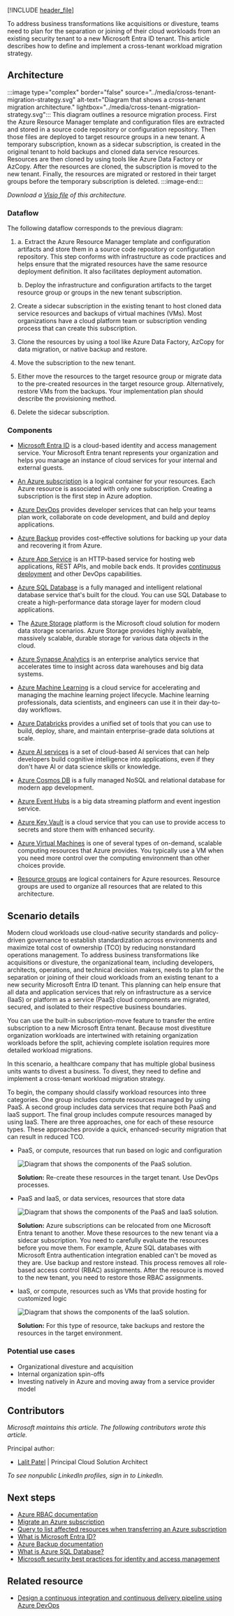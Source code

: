 [!INCLUDE [header_file](../../../includes/sol-idea-header.md)]

To address business transformations like acquisitions or divesture, teams need to plan for the separation or joining of their cloud workloads from an existing security tenant to a new Microsoft Entra ID tenant. This article describes how to define and implement a cross-tenant workload migration strategy.

## Architecture

:::image type="complex" border="false" source="../media/cross-tenant-migration-strategy.svg" alt-text="Diagram that shows a cross-tenant migration architecture." lightbox="../media/cross-tenant-migration-strategy.svg":::
   This diagram outlines a resource migration process. First the Azure Resource Manager template and configuration files are extracted and stored in a source code repository or configuration repository. Then those files are deployed to target resource groups in a new tenant. A temporary subscription, known as a sidecar subscription, is created in the original tenant to hold backups and cloned data service resources. Resources are then cloned by using tools like Azure Data Factory or AzCopy. After the resources are cloned, the subscription is moved to the new tenant. Finally, the resources are migrated or restored in their target groups before the temporary subscription is deleted.
:::image-end:::

*Download a [Visio file](https://arch-center.azureedge.net/cross-tenant-migration-strategy.vsdx) of this architecture.*

### Dataflow

The following dataflow corresponds to the previous diagram:

1.
   a. Extract the Azure Resource Manager template and configuration artifacts and store them in a source code repository or configuration repository. This step conforms with infrastructure as code practices and helps ensure that the migrated resources have the same resource deployment definition. It also facilitates deployment automation.

   b. Deploy the infrastructure and configuration artifacts to the target resource group or groups in the new tenant subscription.

1. Create a sidecar subscription in the existing tenant to host cloned data service resources and backups of virtual machines (VMs). Most organizations have a cloud platform team or subscription vending process that can create this subscription.

1. Clone the resources by using a tool like Azure Data Factory, AzCopy for data migration, or native backup and restore.

1. Move the subscription to the new tenant.

1. Either move the resources to the target resource group or migrate data to the pre-created resources in the target resource group. Alternatively, restore VMs from the backups. Your implementation plan should describe the provisioning method.

1. Delete the sidecar subscription.

### Components

- [Microsoft Entra ID](https://azure.microsoft.com/products/active-directory) is a cloud-based identity and access management service. Your Microsoft Entra tenant represents your organization and helps you manage an instance of cloud services for your internal and external guests.

- [An Azure subscription](/azure/cloud-adoption-framework/ready/considerations/fundamental-concepts) is a logical container for your resources. Each Azure resource is associated with only one subscription. Creating a subscription is the first step in Azure adoption.

- [Azure DevOps](https://azure.microsoft.com/products/devops) provides developer services that can help your teams plan work, collaborate on code development, and build and deploy applications.

- [Azure Backup](https://azure.microsoft.com/products/backup) provides cost-effective solutions for backing up your data and recovering it from Azure.

- [Azure App Service](/azure/well-architected/service-guides/app-service-web-apps) is an HTTP-based service for hosting web applications, REST APIs, and mobile back ends. It provides [continuous deployment](/azure/app-service/deploy-continuous-deployment) and other DevOps capabilities.

- [Azure SQL Database](/azure/well-architected/service-guides/azure-sql-database-well-architected-framework) is a fully managed and intelligent relational database service that's built for the cloud. You can use SQL Database to create a high-performance data storage layer for modern cloud applications.

- The [Azure Storage](https://azure.microsoft.com/products/category/storage) platform is the Microsoft cloud solution for modern data storage scenarios. Azure Storage provides highly available, massively scalable, durable storage for various data objects in the cloud.

- [Azure Synapse Analytics](https://azure.microsoft.com/products/synapse-analytics) is an enterprise analytics service that accelerates time to insight across data warehouses and big data systems.

- [Azure Machine Learning](/azure/well-architected/service-guides/azure-machine-learning) is a cloud service for accelerating and managing the machine learning project lifecycle. Machine learning professionals, data scientists, and engineers can use it in their day-to-day workflows.

- [Azure Databricks](/azure/well-architected/service-guides/azure-databricks-security) provides a unified set of tools that you can use to build, deploy, share, and maintain enterprise-grade data solutions at scale.

- [Azure AI services](https://azure.microsoft.com/products/ai-services/) is a set of cloud-based AI services that can help developers build cognitive intelligence into applications, even if they don't have AI or data science skills or knowledge.

- [Azure Cosmos DB](/azure/well-architected/service-guides/cosmos-db) is a fully managed NoSQL and relational database for modern app development.

- [Azure Event Hubs](/azure/well-architected/service-guides/event-hubs) is a big data streaming platform and event ingestion service.

- [Azure Key Vault](https://azure.microsoft.com/products/key-vault) is a cloud service that you can use to provide access to secrets and store them with enhanced security.

- [Azure Virtual Machines](/azure/well-architected/service-guides/virtual-machines) is one of several types of on-demand, scalable computing resources that Azure provides. You typically use a VM when you need more control over the computing environment than other choices provide.

- [Resource groups](/azure/azure-resource-manager/management/manage-resource-groups-cli) are logical containers for Azure resources. Resource groups are used to organize all resources that are related to this architecture.

## Scenario details

Modern cloud workloads use cloud-native security standards and policy-driven governance to establish standardization across environments and maximize total cost of ownership (TCO) by reducing nonstandard operations management. To address business transformations like acquisitions or divesture, the organizational team, including developers, architects, operations, and technical decision makers, needs to plan for the separation or joining of their cloud workloads from an existing tenant to a new security Microsoft Entra ID tenant. This planning can help ensure that all data and application services that rely on infrastructure as a service (IaaS) or platform as a service (PaaS) cloud components are migrated, secured, and isolated to their respective business boundaries.

You can use the built-in subscription-move feature to transfer the entire subscription to a new Microsoft Entra tenant. Because most divestiture organization workloads are intertwined with retaining organization workloads before the split, achieving complete isolation requires more detailed workload migrations.

In this scenario, a healthcare company that has multiple global business units wants to divest a business. To divest, they need to define and implement a cross-tenant workload migration strategy.

To begin, the company should classify workload resources into three categories. One group includes compute resources managed by using PaaS. A second group includes data services that require both PaaS and IaaS support. The final group includes compute resources managed by using IaaS. There are three approaches, one for each of these resource types. These approaches provide a quick, enhanced-security migration that can result in reduced TCO.

- PaaS, or compute, resources that run based on logic and configuration

   ![Diagram that shows the components of the PaaS solution.](../media/paas-compute.png)

  **Solution:** Re-create these resources in the target tenant. Use DevOps processes.

- PaaS and IaaS, or data services, resources that store data

   ![Diagram that shows the components of the PaaS and IaaS solution.](../media/paas-iaas.png)

   **Solution:** Azure subscriptions can be relocated from one Microsoft Entra tenant to another. Move these resources to the new tenant via a sidecar subscription. You need to carefully evaluate the resources before you move them. For example, Azure SQL databases with Microsoft Entra authentication integration enabled can't be moved as they are. Use backup and restore instead. This process removes all role-based access control (RBAC) assignments. After the resource is moved to the new tenant, you need to restore those RBAC assignments.

- IaaS, or compute, resources such as VMs that provide hosting for customized logic

   ![Diagram that shows the components of the IaaS solution.](../media/iaas-compute.png)

   **Solution:** For this type of resource, take backups and restore the resources in the target environment.

### Potential use cases

- Organizational divesture and acquisition
- Internal organization spin-offs
- Investing natively in Azure and moving away from a service provider model

## Contributors

*Microsoft maintains this article. The following contributors wrote this article.*

Principal author:

- [Lalit Patel](https://www.linkedin.com/in/lalit-r-patel-5108a/) | Principal Cloud Solution Architect

*To see nonpublic LinkedIn profiles, sign in to LinkedIn.*

## Next steps

- [Azure RBAC documentation](/azure/role-based-access-control)
- [Migrate an Azure subscription](/azure/cost-management-billing/manage/billing-subscription-transfer#transfer-a-subscription-to-another-azure-ad-tenant-account)
- [Query to list affected resources when transferring an Azure subscription](/azure/governance/resource-graph/samples/samples-by-category?tabs=azure-cli#list-impacted-resources-when-transferring-an-azure-subscription)
- [What is Microsoft Entra ID?](/azure/active-directory/fundamentals/active-directory-whatis)
- [Azure Backup documentation](/azure/backup)
- [What is Azure SQL Database?](/azure/azure-sql/database/sql-database-paas-overview)
- [Microsoft security best practices for identity and access management](/security/compass/identity)

## Related resource

- [Design a continuous integration and continuous delivery pipeline using Azure DevOps](../../example-scenario/apps/devops-dotnet-baseline.yml)
